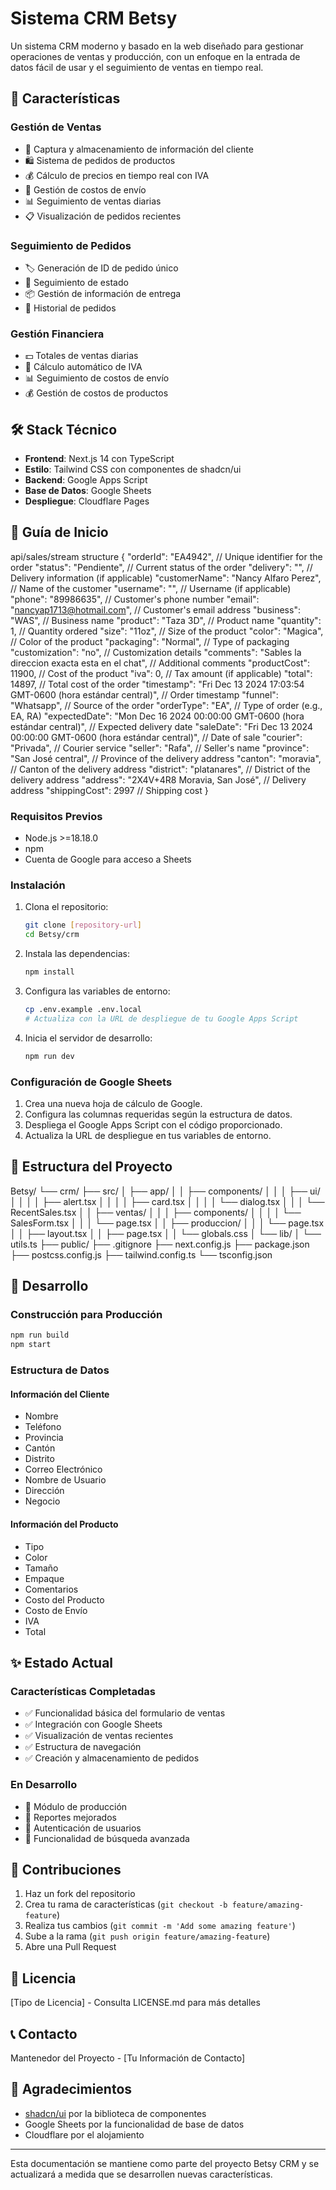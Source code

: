 # Sistema CRM Betsy

Un sistema CRM moderno y basado en la web diseñado para gestionar operaciones de ventas y producción, con un enfoque en la entrada de datos fácil de usar y el seguimiento de ventas en tiempo real.

## 🚀 Características

### Gestión de Ventas
- 📝 Captura y almacenamiento de información del cliente
- 🛍️ Sistema de pedidos de productos
- 💰 Cálculo de precios en tiempo real con IVA
- 🚚 Gestión de costos de envío
- 📊 Seguimiento de ventas diarias
- 📋 Visualización de pedidos recientes

### Seguimiento de Pedidos
- 🏷️ Generación de ID de pedido único
- 📌 Seguimiento de estado
- 📦 Gestión de información de entrega
- 📜 Historial de pedidos

### Gestión Financiera
- 💵 Totales de ventas diarias
- 🧮 Cálculo automático de IVA
- 📊 Seguimiento de costos de envío
- 💰 Gestión de costos de productos

## 🛠️ Stack Técnico

- **Frontend**: Next.js 14 con TypeScript
- **Estilo**: Tailwind CSS con componentes de shadcn/ui
- **Backend**: Google Apps Script
- **Base de Datos**: Google Sheets
- **Despliegue**: Cloudflare Pages

## 🚀 Guía de Inicio
api/sales/stream 
structure
{
  "orderId": "EA4942",                     // Unique identifier for the order
  "status": "Pendiente",                   // Current status of the order
  "delivery": "",                          // Delivery information (if applicable)
  "customerName": "Nancy Alfaro Perez",    // Name of the customer
  "username": "",                          // Username (if applicable)
  "phone": "89986635",                     // Customer's phone number
  "email": "nancyap1713@hotmail.com",      // Customer's email address
  "business": "WAS",                       // Business name
  "product": "Taza 3D",                    // Product name
  "quantity": 1,                           // Quantity ordered
  "size": "11oz",                          // Size of the product
  "color": "Magica",                       // Color of the product
  "packaging": "Normal",                   // Type of packaging
  "customization": "no",                   // Customization details
  "comments": "Sables la direccion exacta esta en el chat", // Additional comments
  "productCost": 11900,                    // Cost of the product
  "iva": 0,                                // Tax amount (if applicable)
  "total": 14897,                          // Total cost of the order
  "timestamp": "Fri Dec 13 2024 17:03:54 GMT-0600 (hora estándar central)", // Order timestamp
  "funnel": "Whatsapp",                    // Source of the order
  "orderType": "EA",                       // Type of order (e.g., EA, RA)
  "expectedDate": "Mon Dec 16 2024 00:00:00 GMT-0600 (hora estándar central)", // Expected delivery date
  "saleDate": "Fri Dec 13 2024 00:00:00 GMT-0600 (hora estándar central)", // Date of sale
  "courier": "Privada",                    // Courier service
  "seller": "Rafa",                        // Seller's name
  "province": "San José central",          // Province of the delivery address
  "canton": "moravia",                     // Canton of the delivery address
  "district": "platanares",                // District of the delivery address
  "address": "2X4V+4R8 Moravia, San José", // Delivery address
  "shippingCost": 2997                     // Shipping cost
}

### Requisitos Previos
- Node.js >=18.18.0
- npm
- Cuenta de Google para acceso a Sheets

### Instalación

1. Clona el repositorio:

   ```bash
   git clone [repository-url]
   cd Betsy/crm
   ```

2. Instala las dependencias:

   ```bash
   npm install
   ```

3. Configura las variables de entorno:

   ```bash
   cp .env.example .env.local
   # Actualiza con la URL de despliegue de tu Google Apps Script
   ```

4. Inicia el servidor de desarrollo:

   ```bash
   npm run dev
   ```

### Configuración de Google Sheets
1. Crea una nueva hoja de cálculo de Google.
2. Configura las columnas requeridas según la estructura de datos.
3. Despliega el Google Apps Script con el código proporcionado.
4. Actualiza la URL de despliegue en tus variables de entorno.

## 📁 Estructura del Proyecto

Betsy/
└── crm/
    ├── src/
    │   ├── app/
    │   │   ├── components/
    │   │   │   ├── ui/
    │   │   │   │   ├── alert.tsx
    │   │   │   │   ├── card.tsx
    │   │   │   │   └── dialog.tsx
    │   │   │   └── RecentSales.tsx
    │   │   ├── ventas/
    │   │   │   ├── components/
    │   │   │   │   └── SalesForm.tsx
    │   │   │   └── page.tsx
    │   │   ├── produccion/
    │   │   │   └── page.tsx
    │   │   ├── layout.tsx
    │   │   ├── page.tsx
    │   │   └── globals.css
    │   └── lib/
    │       └── utils.ts
    ├── public/
    ├── .gitignore
    ├── next.config.js
    ├── package.json
    ├── postcss.config.js
    ├── tailwind.config.ts
    └── tsconfig.json

## 🔧 Desarrollo

### Construcción para Producción

```bash
npm run build
npm start
```

### Estructura de Datos

#### Información del Cliente
- Nombre
- Teléfono
- Provincia
- Cantón
- Distrito
- Correo Electrónico
- Nombre de Usuario
- Dirección
- Negocio

#### Información del Producto
- Tipo
- Color
- Tamaño
- Empaque
- Comentarios
- Costo del Producto
- Costo de Envío
- IVA
- Total

## ✨ Estado Actual

### Características Completadas
- ✅ Funcionalidad básica del formulario de ventas
- ✅ Integración con Google Sheets
- ✅ Visualización de ventas recientes
- ✅ Estructura de navegación
- ✅ Creación y almacenamiento de pedidos

### En Desarrollo
- 🚧 Módulo de producción
- 🚧 Reportes mejorados
- 🚧 Autenticación de usuarios
- 🚧 Funcionalidad de búsqueda avanzada

## 🤝 Contribuciones

1. Haz un fork del repositorio
2. Crea tu rama de características (`git checkout -b feature/amazing-feature`)
3. Realiza tus cambios (`git commit -m 'Add some amazing feature'`)
4. Sube a la rama (`git push origin feature/amazing-feature`)
5. Abre una Pull Request

## 📄 Licencia
[Tipo de Licencia] - Consulta LICENSE.md para más detalles

## 📞 Contacto
Mantenedor del Proyecto - [Tu Información de Contacto]

## 🙏 Agradecimientos
- [shadcn/ui](https://ui.shadcn.com/) por la biblioteca de componentes
- Google Sheets por la funcionalidad de base de datos
- Cloudflare por el alojamiento

---

Esta documentación se mantiene como parte del proyecto Betsy CRM y se actualizará a medida que se desarrollen nuevas características.